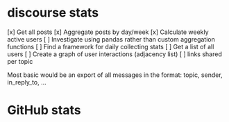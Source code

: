 # discourse stats
[x] Get all posts
[x] Aggregate posts by day/week
[x] Calculate weekly active users
[ ] Investigate using pandas rather than custom aggregation functions
[ ] Find a framework for daily collecting stats
[ ] Get a list of all users
[ ] Create a graph of user interactions (adjacency list)
[ ] links shared per topic

Most basic would be an export of all messages in the format: topic, sender, in_reply_to, ...

# GitHub stats
